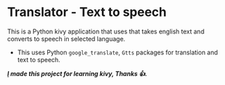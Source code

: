 # Translator - Text to speech

This is a Python kivy application that uses that takes english text and converts to speech in selected language.

+ This uses Python `google_translate`, `Gtts` packages for translation and text to speech.

***[I](https://github.com/KarthikKamineni) made this project for learning kivy, Thanks 👍.***